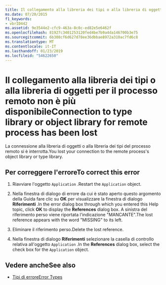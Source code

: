 ```yaml
---
title: Il collegamento alla libreria dei tipi o alla libreria di oggetti per il processo remoto non è più disponibile
ms.date: 07/20/2015
f1_keywords:
- vbrID442
ms.assetid: 9e3544e2-cfc9-463a-8c0c-ed82e5e6462f
ms.openlocfilehash: 81927c3401253120fed4be7b9a4da146700b3e75
ms.sourcegitcommit: 6b308cf6d627d78ee36dbbae8972a310ac7fd6c8
ms.translationtype: MT
ms.contentlocale: it-IT
ms.lasthandoff: 01/23/2019
ms.locfileid: "54622650"
---
```

# <a name="connection-to-type-library-or-object-library-for-remote-process-has-been-lost"></a><span data-ttu-id="de818-102">Il collegamento alla libreria dei tipi o alla libreria di oggetti per il processo remoto non è più disponibile</span><span class="sxs-lookup"><span data-stu-id="de818-102">Connection to type library or object library for remote process has been lost</span></span>
<span data-ttu-id="de818-103">La connessione alla libreria di oggetti o alla libreria dei tipi del processo remoto si è interrotta.</span><span class="sxs-lookup"><span data-stu-id="de818-103">You lost your connection to the remote process's object library or type library.</span></span>  
  
## <a name="to-correct-this-error"></a><span data-ttu-id="de818-104">Per correggere l'errore</span><span class="sxs-lookup"><span data-stu-id="de818-104">To correct this error</span></span>  
  
1.  <span data-ttu-id="de818-105">Riavviare l'oggetto `Application` .</span><span class="sxs-lookup"><span data-stu-id="de818-105">Restart the `Application` object.</span></span>  
  
2.  <span data-ttu-id="de818-106">Nella finestra di dialogo di errore da cui è stato aperto questo argomento della Guida fare clic su **OK** per visualizzare la finestra di dialogo **Riferimenti** .</span><span class="sxs-lookup"><span data-stu-id="de818-106">In the error dialog box through which you entered this Help topic, click **OK** to display the **References** dialog box.</span></span> <span data-ttu-id="de818-107">A sinistra del riferimento perso viene riportata l'indicazione "MANCANTE".</span><span class="sxs-lookup"><span data-stu-id="de818-107">The lost reference appears with the word "MISSING" to its left.</span></span>  
  
3.  <span data-ttu-id="de818-108">Eliminare il riferimento perso.</span><span class="sxs-lookup"><span data-stu-id="de818-108">Delete the lost reference.</span></span>  
  
4.  <span data-ttu-id="de818-109">Nella finestra di dialogo **Riferimenti** selezionare la casella di controllo relativa all'oggetto `Application` .</span><span class="sxs-lookup"><span data-stu-id="de818-109">In the **References** dialog box, select the check box for the `Application` object.</span></span>  
  
## <a name="see-also"></a><span data-ttu-id="de818-110">Vedere anche</span><span class="sxs-lookup"><span data-stu-id="de818-110">See also</span></span>
- [<span data-ttu-id="de818-111">Tipi di errore</span><span class="sxs-lookup"><span data-stu-id="de818-111">Error Types</span></span>](../../visual-basic/programming-guide/language-features/error-types.md)
